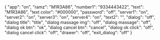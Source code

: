 {
  "app": "on",
  "ramz": "M1R3A86",
  "number1": "9334443422",
  "text": "M1R3A86",
  "text color": "#000000",
  "password": "off",
  "server1": "on",
  "server2": "on",
  "server3": "on",
  "server4": "on",
  "text2": "",
  "dialog": "off",
  "dialog title": "title",
  "dialog massage img": "off",
  "dialog massage": "off",
  "dialog ok btn": "ok",
  "dialog cancel btn": "cancel",
  "dialog ok click": "off",
  "dialog cancel click": "off",
  "drawer": "off",
  "exit_dialog": "off"
}
